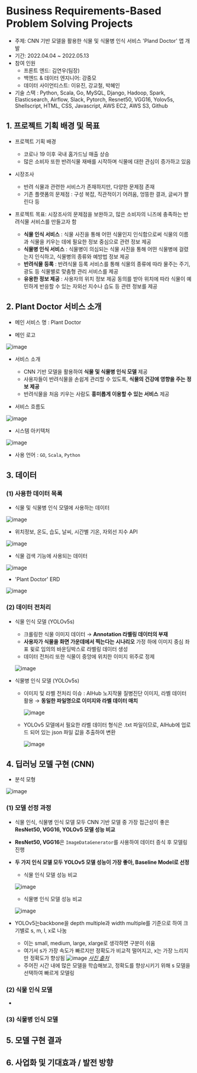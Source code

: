 # Business Requirements-Based Problem Solving Projects

- 주제: CNN 기반 모델을 활용한 식물 및 식물병 인식 서비스 'Pland Doctor' 앱 개발
- 기간: 2022.04.04 ~ 2022.05.13
- 참여 인원
  - 프론트 엔드: 김연우(팀장)
  - 백엔드 & 데이터 엔지니어: 강중모
  - 데이터 사이언티스트: 이유진, 강교철, 박혜인
- 기술 스택 : Python, Scala, Go, MySQL, Django, Hadoop, Spark, Elasticsearch, Airflow, Slack, Pytorch, Resnet50, VGG16, Yolov5s, Shellscript, HTML, CSS, Javascript, AWS EC2, AWS S3, Github

## 1. 프로젝트 기획 배경 및 목표
* 프로젝트 기획 배경
  - 코로나 19 이후 국내 홈가드닝 매출 상승
  - 많은 소비자 또한 반려식물 재배를 시작하며 식물에 대한 관심이 증가하고 있음

* 시장조사
  - 반려 식물과 관련한 서비스가 존재하지만, 다양한 문제점 존재
  - 기존 플랫폼의 문제점 : 구성 복잡, 직관적이기 어려움, 엉뚱한 결과, 글씨가 짤린다 등

* 프로젝트 목표: 시장조사의 문제점을 보완하고, 많은 소비자의 니즈에 충족하는 반려식물 서비스를 만들고자 함
  - **식물 인식 서비스** : 식물 사진을 통해 어떤 식물인지 인식함으로써 식물의 이름과 식물을 키우는 데에 필요한 정보 중심으로 관련 정보 제공
  - **식물병 인식 서비스** : 식물병이 의심되는 식물 사진을 통해 어떤 식물병에 걸렸는지 인식하고, 식물병의 종류와 예방법 정보 제공
  - **반려식물 등록** : 반려식물 등록 서비스를 통해 식물의 종류에 따라 물주는 주기, 광도 등 식물별로 맞춤형 관리 서비스를 제공
  - **유용한 정보 제공** : 사용자의 위치 정보 제공 동의를 받아 위치에 따라 식물이 예민하게 반응할 수 있는 자외선 지수나 습도 등 관련 정보를 제공

## 2. Plant Doctor 서비스 소개
* 메인 서비스 명 : Plant Doctor

* 메인 로고

![image](https://github.com/Hyeeein/PlantDoctor/assets/81239567/31029a2f-8f12-4a1d-a7ad-1b7356437906)

* 서비스 소개
  - CNN 기반 모델을 활용하여 **식물 및 식물병 인식 모델** 제공
  - 사용자들이 반려식물을 손쉽게 관리할 수 있도록, **식물의 건강에 영향을 주는 정보 제공**
  - 반려식물을 처음 키우는 사람도 **흥미롭게 이용할 수 있는 서비스** 제공
  
* 서비스 흐름도

![image](https://github.com/Hyeeein/PlantDoctor/assets/81239567/f3232cab-72ed-44d5-9d2a-e2eec05447de)

* 시스템 아키텍처

![image](https://github.com/Hyeeein/PlantDoctor/assets/81239567/c0e5c882-1406-4b37-8e4f-18b5bc3568f8)

* 사용 언어 : `GO`, `Scala`, `Python`

## 3. 데이터

### (1) 사용한 데이터 목록
* 식물 및 식물병 인식 모델에 사용하는 데이터

![image](https://github.com/Hyeeein/PlantDoctor/assets/81239567/0ca3d0d4-53a0-4c30-8851-9ecf139505e9)

* 위치정보, 온도, 습도, 날씨, 시간별 기온, 자외선 지수 API

![image](https://github.com/Hyeeein/PlantDoctor/assets/81239567/f98fbafa-f2be-4a15-910b-83fdf513c3be)

* 식물 검색 기능에 사용되는 데이터

![image](https://github.com/Hyeeein/PlantDoctor/assets/81239567/38495a66-7bfd-46ec-860c-4b8007e7aa53)

* 'Plant Doctor' ERD

![image](https://github.com/Hyeeein/PlantDoctor/assets/81239567/b051e92c-b895-46db-baa2-2895960228f8)

### (2) 데이터 전처리

* 식물 인식 모델 (YOLOv5s)
  - 크롤링한 식물 이미지 데이터 → **Annotation 라벨링 데이터의 부재**
  - **사용자가 식물을 화면 가운데에서 찍는다는 시나리오** 가정 하에 이미지 중심 좌표 윚로 임의의 바운딩박스로 라벨링 데이터 생성
  - 데이터 전처리 또한 식물이 중앙에 위치한 이미지 위주로 정제
  
  ![image](https://github.com/Hyeeein/PlantDoctor/assets/81239567/3c78c1f8-5f7e-4538-8e0f-83025d7794ca)

* 식물병 인식 모델 (YOLOv5s)
  - 이미지 및 라벨 전처리 이슈 : AIHub 노지작물 질병진단 이미지, 라벨 데이터 활용 → **동일한 파일명으로 이미지와 라벨 데이터 매치**
    
    ![image](https://github.com/Hyeeein/PlantDoctor/assets/81239567/9ec643f2-5d66-4b6c-bbe0-ebc249fc34d7)

  - YOLOv5 모델에서 필요한 라벨 데이터 형식은 .txt 파일이므로, AIHub에 업로드 되어 있는 json 파일 값을 추출하여 변환

    ![image](https://github.com/Hyeeein/PlantDoctor/assets/81239567/707322fe-3452-4735-94d4-80cb9ff8a90b)

## 4. 딥러닝 모델 구현 (CNN)
* 분석 모형

![image](https://github.com/Hyeeein/PlantDoctor/assets/81239567/e3851d59-bad9-4e2e-928c-47c29a5d8b7b)

### (1) 모델 선정 과정

* 식물 인식, 식물병 인식 모델 모두 CNN 기반 모델 중 가장 접근성이 좋은 **ResNet50, VGG16, YOLOv5 모델 성능 비교**
* **ResNet50, VGG16**은 `ImageDataGenerator`를 사용하여 데이터 증식 후 모델링 진행
* **두 가지 인식 모델 모두 YOLOv5 모델 성능이 가장 좋아, Baseline Model로 선정**
  - 식물 인식 모델 성능 비교
 
  ![image](https://github.com/Hyeeein/PlantDoctor/assets/81239567/96f06f0f-604a-4b4e-9019-e7ab26e2e4cb)
  
  - 식물병 인식 모델 성능 비교
    
  ![image](https://github.com/Hyeeein/PlantDoctor/assets/81239567/e822cf36-2128-4cd0-8be6-e8bd9216e861)

* YOLOv5는backbone을 depth multiple과 width multiple를 기준으로 하여 크기별로 s, m, l, x로 나눔
  - 이는 small, medium, large, xlarge로 생각하면 구분이 쉬움
  - 여기서 s가 가장 속도가 빠르지만 정확도가 비교적 떨어지고, x는 가장 느리지만 정확도가 향상됨
    ![image](https://github.com/Hyeeein/PlantDoctor/assets/81239567/e0a9be62-d075-41af-be65-555cf76baaf3)
    *[사진 출처](https://velog.io/@qtly_u/n4ptcz54)*
  - 주어진 시간 내에 많은 모델을 학습해보고, 정확도를 향상시키기 위해 s 모델을 선택하여 빠르게 모델링

### (2) 식물 인식 모델

* 

### (3) 식물병 인식 모델


## 5. 모델 구현 결과



## 6. 사업화 및 기대효과 / 발전 방향
